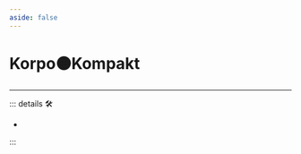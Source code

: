 ```yaml
---
aside: false
---
```

# Korpo🟠Kompakt

---

<!-- =================================================== -->
<!-- =================================================== -->
<!-- =================================================== -->
<!-- =================================================== -->
<!-- =================================================== -->
::: details 🛠

-

:::
